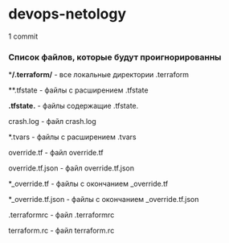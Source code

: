 # devops-netology
1 commit

### Список файлов, которые будут проигнорированны
***/.terraform/**		- все локальные директории .terraform

**.tfstate		- файлы с расширением .tfstate

**.tfstate.**		- файлы содержащие .tfstate.

crash.log		- файл crash.log

*.tvars			- файлы с расширением .tvars

override.tf		- файл override.tf

override.tf.json	- файл override.tf.json

*_override.tf		- файлы с окончанием _override.tf

*_override.tf.json	- файлы с окончанием _override.tf.json

.terraformrc		- файл .terraformrc

terraform.rc		- файл terraform.rc

